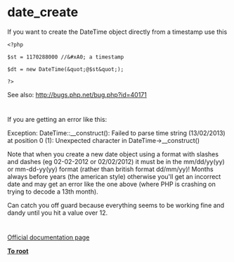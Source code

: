 # date_create





If you want to create the DateTime object directly from a timestamp use this





```
<?php

$st = 1170288000 //&#xA0; a timestamp

$dt = new DateTime(&quot;@$st&quot;);

?>
```




See also: http://bugs.php.net/bug.php?id=40171

  

#



If you are getting an error like this:

Exception: DateTime::__construct(): Failed to parse time string (13/02/2013) at position 0 (1): Unexpected character in DateTime-&gt;__construct()

Note that when you create a new date object using a format with slashes and dashes (eg 02-02-2012 or 02/02/2012) it must be in the mm/dd/yy(yy) or mm-dd-yy(yy) format (rather than british format dd/mm/yy)! Months always before years (the american style) otherwise you&apos;ll get an incorrect date and may get an error like the one above (where PHP is crashing on trying to decode a 13th month).

Can catch you off guard because everything seems to be working fine and dandy until you hit a value over 12.

  

#

[Official documentation page](https://www.php.net/manual/en/function.date-create.php)

**[To root](/README.md)**